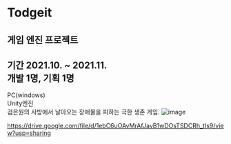 # Todgeit
게임 엔진 프로젝트
----
기간 2021.10. ~ 2021.11. \
개발 1명, 기획 1명
----
PC(windows)\
Unity엔진\
검은원의 사방에서 날아오는 장애물을 피하는 극한 생존 게임.
![image](https://user-images.githubusercontent.com/71059162/200169039-aacd6384-cbf2-41ac-84d6-83eb5d43903a.png)


https://drive.google.com/file/d/1ebC6uOAvMrAfJavB1wDOsTSDCRh_tIs9/view?usp=sharing
